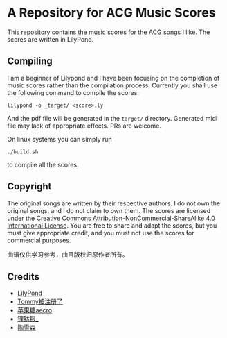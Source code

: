 # A Repository for ACG Music Scores

This repository contains the music scores for the ACG songs I like. The scores are written in LilyPond.

## Compiling

I am a beginner of Lilypond and I have been focusing on the completion of music scores rather than the compilation process. Currently you shall use the following command to compile the scores:

```lilypond -o _target/ <score>.ly```

And the pdf file will be generated in the `target/` directory. Generated midi file may lack of appropriate effects. PRs are welcome.

On linux systems you can simply run

```./build.sh```

to compile all the scores.

## Copyright

The original songs are written by their respective authors. I do not own the original songs, and I do not claim to own them. The scores are licensed under the [Creative Commons Attribution-NonCommercial-ShareAlike 4.0 International License](https://creativecommons.org/licenses/by-nc-sa/4.0/). You are free to share and adapt the scores, but you must give appropriate credit, and you must not use the scores for commercial purposes.

曲谱仅供学习参考，曲目版权归原作者所有。

## Credits

- [LilyPond](http://lilypond.org/)
- [Tommy被注册了](https://b23.tv/SY3hsbx)
- [苹果糖aecro](https://b23.tv/m4gN1p9)
- [锂钫银_](https://space.bilibili.com/1632770256)
- [陶雪森](https://space.bilibili.com/397695373)
